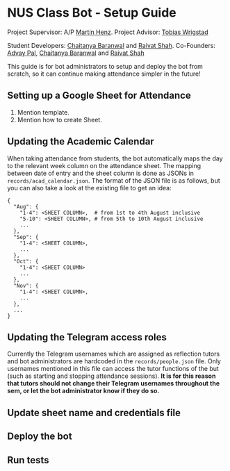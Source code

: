 # NUS Class Bot - Setup Guide

Project Supervisor: A/P [Martin Henz](https://github.com/martin-henz). Project Advisor: [Tobias Wrigstad](https://github.com/TobiasWrigstad)

Student Developers: [Chaitanya Baranwal](https://github.com/chaitanyabaranwal) and [Raivat Shah](https://github.com/raivatshah). Co-Founders: [Advay Pal](https://github.com/advaypal), [Chaitanya Baranwal](https://github.com/chaitanyabaranwal) and [Raivat Shah](https://github.com/raivatshah)

This guide is for bot administrators to setup and deploy the bot from scratch, so it can continue making attendance simpler in the future!

## Setting up a Google Sheet for Attendance

1. Mention template.
2. Mention how to create Sheet.

## Updating the Academic Calendar

When taking attendance from students, the bot automatically maps the day to the relevant week column on the attendance sheet. The mapping between date of entry and the sheet column is done as JSONs in `records/acad_calendar.json`. The format of the JSON file is as follows, but you can also take a look at the existing file to get an idea:

```
{
  "Aug": {
    "1-4": <SHEET COLUMN>,  # from 1st to 4th August inclusive
    "5-10": <SHEET COLUMN>, # from 5th to 10th August inclusive
    ...
  },
  "Sep": {
    "1-4": <SHEET COLUMN>,
    ...
  },
  "Oct": {
    "1-4": <SHEET COLUMN>
    ...
  },
  "Nov": {
    "1-4": <SHEET COLUMN>,
    ...
  },
  ...
}
```

## Updating the Telegram access roles

Currently the Telegram usernames which are assigned as reflection tutors and bot administrators are hardcoded in the `records/people.json` file. Only usernames mentioned in this file can access the tutor functions of the but (such as starting and stopping attendance sessions). **It is for this reason that tutors should not change their Telegram usernames throughout the sem, or let the bot administrator know if they do so.**

## Update sheet name and credentials file

## Deploy the bot

## Run tests
